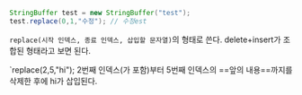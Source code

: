 ```java
StringBuffer test = new StringBuffer("test");  
test.replace(0,1,"수정"); // 수정est
```

`replace(시작 인덱스, 종료 인덱스, 삽입할 문자열)`의 형태로 쓴다.
delete+insert가 조합된 형태라고 보면 된다.

`replace(2,5,"hi");
2번째 인덱스(가 포함)부터 5번째 인덱스의 ==앞의 내용==까지를 삭제한 후에 hi가 삽입된다.